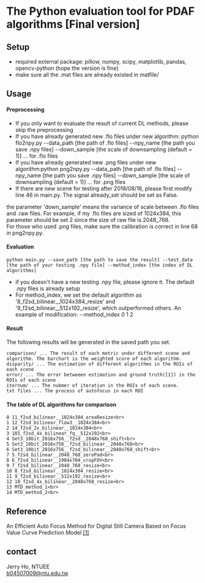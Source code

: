The Python evaluation tool for PDAF algorithms [Final version]
=================================
## Setup
* required external package: pillow, numpy, scipy, matplotlib, pandas, opencv-python (hope the version is fine)
* make sure all the .mat files are already existed in matfile/ 

## Usage

#### Preprocessing
* If you only want to evaluate the result of current DL methods, please skip the preprocessing
* If you have already generated new .flo files under new algorithm: python flo2npy.py  --data_path [the path of .flo files] --npy_name [the path you save .npy files] --down_sample [the scale of downsampling (default = 1)] ... for .flo files
* If you have already generated new .png files under new algorithm:python png2npy.py --data_path [the path of .flo files] --npy_name [the path you save .npy files] --down_sample [the scale of downsampling (default = 1)] ... for .png files
* If there are new scene for testing after 2018/08/16, please first modify line 46 in main.py. The signal already_set should be set as False.

the parameter 'down_sample' means the variance of scale between .flo files and .raw files. For example, if my .flo files are sized of 1024x384, this parameter should be set 2 since the size of raw file is 2048_768.<br>
For those who used .png files, make sure the calibration is correct in line 68 in png2npy.py. <br>

#### Evaluation
```
python main.py --save_path [the path to save the result] --test_data [the path of your testing .npy file] --method_index [the index of DL algorithms]
```
* if you doesn't have a new testing .npy file, please ignore it. The default .npy files is already setup
* For method_index, we set the default algorithm as '8_f2sd_bilinear__1024x384_resize' and '9_f2sd_bilinear__512x192_resize', which outperformed others. An example of modification: --method_index 0 1 2

#### Result
The following results will be generated in the saved path you set.
```
comparison/ ... The result of each metric under different scene and algorithm. The barchart is the weighted score of each algorithm.
disparity/ ... The estimation of different algorithms in the ROIs of each scene
error/ ... The error betweeen estimation and ground truth([1]) in the ROIs of each scene
iternum/ ... The nubmer of iteration in the ROIs of each scene.
txt files ... The process of autofocus in each ROI
```

#### The table of DL algorithms for comparison
```
0 11_f2sd_bilinear__1024x384_areaResize<br>
1 12_f2sd_bilinear_flow3__1024x384<br>
2 14_f2sd_2x_bilinear__1024x384<br>
3 101_f2sd_4x_bilinear_fq__512x192<br>
4 Set3_10bit_2016x756__f2sd__2048x768_shift<br>
5 Set3_10bit_2016x756__f2sd_bilinear__2048x768<br>
6 Set3_10bit_2016x756__f2sd_bilinear__2048x768_shift<br>
7 5_f2sd_bilinear__2048_768_zeroPad<br>
8 6_f2sd_bilinear__1984x704_cropFOV<br>
9 7_f2sd_bilinear__2048_768_resize<br>
10 8_f2sd_bilinear__1024x384_resize<br>
11 9_f2sd_bilinear__512x192_resize<br>
12 10_f2sd_4x_bilinear__2048x768_resize<br>
13 MTD_method_1<br>
14 MTD_method_2<br>
```

## Reference
An Efficient Auto Focus Method for Digital Still Camera Based on Focus Value Curve Prediction Model [[1]](https://pdfs.semanticscholar.org/06d2/ce627754c1d3d228a84467ab6844408e1cad.pdf)

## contact
Jerry Ho, NTUEE<br>
b04507009@ntu.edu.tw